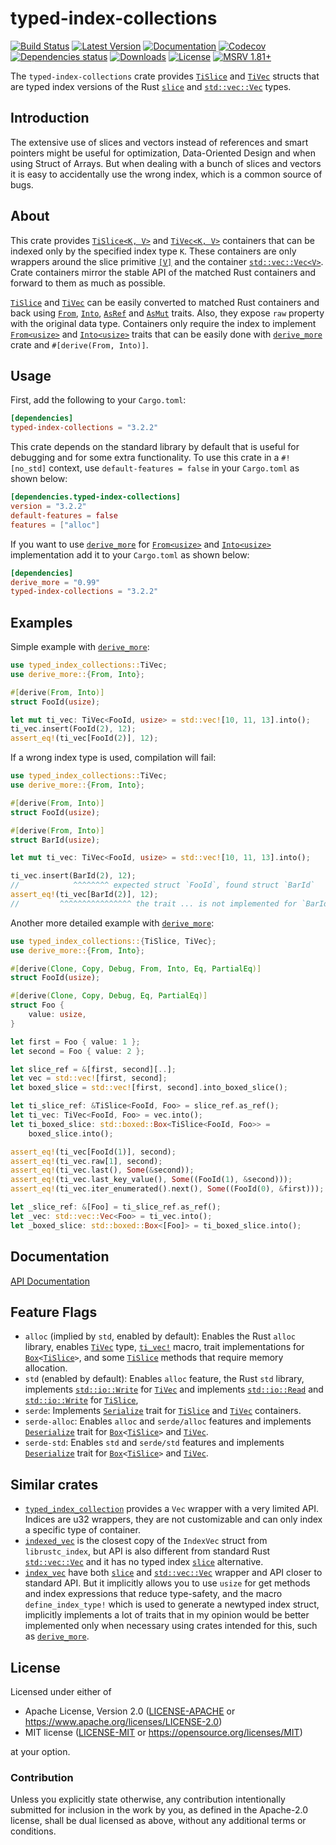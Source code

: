 # typed-index-collections

[![Build Status](https://github.com/zheland/typed-index-collections/workflows/build/badge.svg)](https://github.com/zheland/typed-index-collections/actions)
[![Latest Version](https://img.shields.io/crates/v/typed-index-collections.svg)](https://crates.io/crates/typed-index-collections)
[![Documentation](https://docs.rs/typed-index-collections/badge.svg)](https://docs.rs/typed-index-collections)
[![Codecov](https://codecov.io/gh/zheland/typed-index-collections/graph/badge.svg)](https://codecov.io/gh/zheland/typed-index-collections)
[![Dependencies status](https://deps.rs/repo/github/zheland/typed-index-collections/status.svg)](https://deps.rs/repo/github/zheland/typed-index-collections)
[![Downloads](https://img.shields.io/crates/d/typed-index-collections)](https://crates.io/crates/typed-index-collections)
[![License](https://img.shields.io/crates/l/typed-index-collections)](https://github.com/zheland/typed-index-collections/#license)
[![MSRV 1.81+](https://img.shields.io/badge/rustc-1.81+-blue.svg)](https://blog.rust-lang.org/2024/09/05/Rust-1.81.0.html)

The `typed-index-collections` crate provides [`TiSlice`] and [`TiVec`]
structs that are typed index versions of the Rust [`slice`] and
[`std::vec::Vec`] types.

## Introduction

The extensive use of slices and vectors instead of references
and smart pointers might be useful for optimization,
Data-Oriented Design and when using Struct of Arrays.
But when dealing with a bunch of slices and vectors
it is easy to accidentally use the wrong index,
which is a common source of bugs.

## About

This crate provides [`TiSlice<K, V>`][`TiSlice`] and
[`TiVec<K, V>`][`TiVec`] containers that can be indexed only by the
specified index type `K`. These containers are only wrappers around
the slice primitive [`[V]`][`slice`] and the container
[`std::vec::Vec<V>`][`std::vec::Vec`]. Crate containers mirror the stable
API of the matched Rust containers and forward to them as much as possible.

[`TiSlice`] and [`TiVec`] can be easily converted to matched Rust containers
and back using [`From`], [`Into`], [`AsRef`] and [`AsMut`] traits.
Also, they expose `raw` property with the original data type.
Containers only require the index to implement
[`From<usize>`][`From`] and [`Into<usize>`][`Into`] traits
that can be easily done with [`derive_more`] crate and
`#[derive(From, Into)]`.

## Usage

First, add the following to your `Cargo.toml`:

```toml
[dependencies]
typed-index-collections = "3.2.2"
```

This crate depends on the standard library by default that is useful
for debugging and for some extra functionality.
To use this crate in a `#![no_std]` context, use `default-features = false`
in your `Cargo.toml` as shown below:

```toml
[dependencies.typed-index-collections]
version = "3.2.2"
default-features = false
features = ["alloc"]
```

If you want to use [`derive_more`] for
[`From<usize>`][`From`] and [`Into<usize>`][`Into`] implementation
add it to your `Cargo.toml` as shown below:

```toml
[dependencies]
derive_more = "0.99"
typed-index-collections = "3.2.2"
```

## Examples

Simple example with [`derive_more`]:
```rust
use typed_index_collections::TiVec;
use derive_more::{From, Into};

#[derive(From, Into)]
struct FooId(usize);

let mut ti_vec: TiVec<FooId, usize> = std::vec![10, 11, 13].into();
ti_vec.insert(FooId(2), 12);
assert_eq!(ti_vec[FooId(2)], 12);
```

If a wrong index type is used, compilation will fail:
```rust
use typed_index_collections::TiVec;
use derive_more::{From, Into};

#[derive(From, Into)]
struct FooId(usize);

#[derive(From, Into)]
struct BarId(usize);

let mut ti_vec: TiVec<FooId, usize> = std::vec![10, 11, 13].into();

ti_vec.insert(BarId(2), 12);
//            ^^^^^^^^ expected struct `FooId`, found struct `BarId`
assert_eq!(ti_vec[BarId(2)], 12);
//         ^^^^^^^^^^^^^^^^ the trait ... is not implemented for `BarId`
```

Another more detailed example with [`derive_more`]:
```rust
use typed_index_collections::{TiSlice, TiVec};
use derive_more::{From, Into};

#[derive(Clone, Copy, Debug, From, Into, Eq, PartialEq)]
struct FooId(usize);

#[derive(Clone, Copy, Debug, Eq, PartialEq)]
struct Foo {
    value: usize,
}

let first = Foo { value: 1 };
let second = Foo { value: 2 };

let slice_ref = &[first, second][..];
let vec = std::vec![first, second];
let boxed_slice = std::vec![first, second].into_boxed_slice();

let ti_slice_ref: &TiSlice<FooId, Foo> = slice_ref.as_ref();
let ti_vec: TiVec<FooId, Foo> = vec.into();
let ti_boxed_slice: std::boxed::Box<TiSlice<FooId, Foo>> =
    boxed_slice.into();

assert_eq!(ti_vec[FooId(1)], second);
assert_eq!(ti_vec.raw[1], second);
assert_eq!(ti_vec.last(), Some(&second));
assert_eq!(ti_vec.last_key_value(), Some((FooId(1), &second)));
assert_eq!(ti_vec.iter_enumerated().next(), Some((FooId(0), &first)));

let _slice_ref: &[Foo] = ti_slice_ref.as_ref();
let _vec: std::vec::Vec<Foo> = ti_vec.into();
let _boxed_slice: std::boxed::Box<[Foo]> = ti_boxed_slice.into();
```

## Documentation

[API Documentation]

## Feature Flags

- `alloc` (implied by `std`, enabled by default): Enables the Rust `alloc`
  library, enables [`TiVec`] type, [`ti_vec!`] macro, trait implementations
  for [`Box`]`<`[`TiSlice`]`>`, and some [`TiSlice`] methods that require
  memory allocation.
- `std` (enabled by default): Enables `alloc` feature, the Rust `std`
  library, implements [`std::io::Write`] for [`TiVec`] and implements
  [`std::io::Read`] and [`std::io::Write`] for [`TiSlice`],
- `serde`: Implements [`Serialize`] trait for [`TiSlice`] and [`TiVec`]
  containers.
- `serde-alloc`: Enables `alloc` and `serde/alloc` features and implements
  [`Deserialize`] trait for [`Box`]`<`[`TiSlice`]`>` and [`TiVec`].
- `serde-std`: Enables `std` and `serde/std` features and implements
  [`Deserialize`] trait for [`Box`]`<`[`TiSlice`]`>` and [`TiVec`].

## Similar crates

- [`typed_index_collection`] provides a `Vec` wrapper with a very limited
  API. Indices are u32 wrappers, they are not customizable and can only
  index a specific type of container.
- [`indexed_vec`] is the closest copy of the `IndexVec` struct from
  `librustc_index`, but API is also different from standard Rust
  [`std::vec::Vec`] and it has no typed index [`slice`] alternative.
- [`index_vec`] have both [`slice`] and [`std::vec::Vec`] wrapper and API
  closer to standard API. But it implicitly allows you to use `usize` for
  get methods and index expressions that reduce type-safety, and the macro
  `define_index_type!` which is used to generate a newtyped index struct,
  implicitly implements a lot of traits that in my opinion would be better
  implemented only when necessary using crates intended for this, such as
  [`derive_more`].

## License

Licensed under either of

- Apache License, Version 2.0 ([LICENSE-APACHE](LICENSE-APACHE)
  or <https://www.apache.org/licenses/LICENSE-2.0>)
- MIT license ([LICENSE-MIT](LICENSE-MIT)
  or <https://opensource.org/licenses/MIT>)

at your option.

### Contribution

Unless you explicitly state otherwise, any contribution intentionally
submitted for inclusion in the work by you, as defined in the Apache-2.0
license, shall be dual licensed as above, without any
additional terms or conditions.

[`TiSlice`]: https://docs.rs/typed-index-collections/*/typed_index_collections/struct.TiSlice.html
[`TiVec`]: https://docs.rs/typed-index-collections/*/typed_index_collections/struct.TiVec.html
[`ti_vec!`]: https://docs.rs/typed-index-collections/*/typed_index_collections/macro.ti_vec.html
[API Documentation]: https://docs.rs/typed-index-collections
[`slice`]: https://doc.rust-lang.org/std/primitive.slice.html
[`Box`]: https://doc.rust-lang.org/std/boxed/struct.Box.html
[`Rc`]: https://doc.rust-lang.org/std/rc/struct.Rc.html
[`Weak`]: https://doc.rust-lang.org/std/rc/struct.Weak.html
[`std::vec::Vec`]: https://doc.rust-lang.org/std/vec/struct.Vec.html
[`std::io::Read`]: https://doc.rust-lang.org/std/io/trait.Read.html
[`std::io::Write`]: https://doc.rust-lang.org/std/io/trait.Write.html
[`From`]: https://doc.rust-lang.org/std/convert/trait.From.html
[`Into`]: https://doc.rust-lang.org/std/convert/trait.Into.html
[`AsRef`]: https://doc.rust-lang.org/std/convert/trait.AsRef.html
[`AsMut`]: https://doc.rust-lang.org/std/convert/trait.AsMut.html
[`derive_more`]: https://crates.io/crates/derive_more
[`typed_index_collection`]: https://crates.io/crates/typed_index_collection
[`indexed_vec`]: https://crates.io/crates/indexed_vec
[`index_vec`]: https://crates.io/crates/index_vec
[`Serialize`]: https://docs.serde.rs/serde/trait.Serialize.html
[`Deserialize`]: https://docs.serde.rs/serde/trait.Deserialize.html
